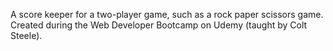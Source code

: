A score keeper for a two-player game, such as a rock paper scissors game. Created during the Web Developer Bootcamp on Udemy (taught by Colt Steele).
